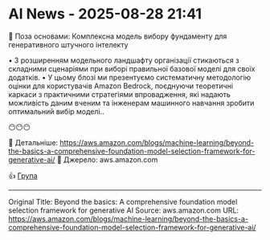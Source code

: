 # AI News - 2025-08-28 21:41

🚀 Поза основами: Комплексна модель вибору фундаменту для генеративного штучного інтелекту

• З розширенням модельного ландшафту організації стикаються з складними сценаріями при виборі правильної базової моделі для своїх додатків.
• У цьому блозі ми презентуємо систематичну методологію оцінки для користувачів Amazon Bedrock, поєднуючи теоретичні каркаси з практичними стратегіями впровадження, які надають можливість даним вченим та інженерам машинного навчання зробити оптимальний вибір моделі..

😶😶😶

🔗 Детальніше: https://aws.amazon.com/blogs/machine-learning/beyond-the-basics-a-comprehensive-foundation-model-selection-framework-for-generative-ai/
📰 Джерело: aws.amazon.com

👍 [Група](https://t.me/novyni_hi)

---
Original Title: Beyond the basics: A comprehensive foundation model selection framework for generative AI
Source: aws.amazon.com
URL: https://aws.amazon.com/blogs/machine-learning/beyond-the-basics-a-comprehensive-foundation-model-selection-framework-for-generative-ai/
